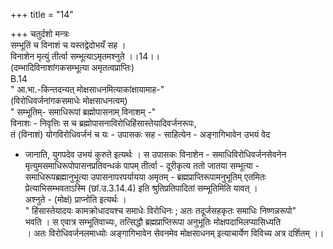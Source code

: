 +++
title = "14"

+++
चतुर्दशो मन्त्रः  
सम्भूतिं च विनाशं च यस्तद्वेदोभयँ सह ।  
विनाशेन मृत्युं तीर्त्वा सम्भूत्याऽमृतमश्नुते ।।14।।  
(दम्भादिविनाशांगकसम्भूत्या अमृतत्वप्राप्तिः)  
B.14  
" आ.भा.-किन्तदन्यत् मोक्षसाधनमित्याकांक्षायामाह-"  
(विरोधिवर्जनांगकसमाधेः मोक्षसाधनत्वम्)  
" सम्भूतिम्- समाधिरूपां ब्रह्मोपासनाम् विनाशम् -"  
विनाशः - निवृत्तिः स च ब्रह्मोपासनाविरोधिहिंसास्तेयादिवर्जनरूपः,  
तं (विनाशं) योगविरोधिवर्जनं च यः - उपासकः सह - साहित्येन - अङ्गागिभावेन उभयं वेद  
- जानाति, युगपदेव उभयं कुरुते इत्यर्थः । स उपासकः विनाशेन - समाधिविरोधिवर्जनसेवनेन  
मृत्युमसमाधिरूपोपासनप्रतिवन्धकं पापम् तीर्त्वा - दूरीकृत्य ततो जातया सम्भूत्या -  
समाधिरूपब्रह्मानुभूत्या उपासनापरपर्यायया अमृतम् - ब्रह्मप्राप्तिरूपामनुभूतिम् एतमितः  
प्रेत्याभिसम्भवताऽस्मि (छां.उ.3.14.4) इति श्रुतिप्रतिपादितां सम्भूतिमिति यावत् ।  
अश्नुते - (मोक्षं) प्राप्नोति इत्यर्थः ।  
" हिंसास्तेयादयः कामक्रोधादयश्च समाधेः विरोधिनः ; अतः तदूर्जसहकृतः समाधिः निष्णन्नरूपो"  
भवति । स एवात्र सम्भूतिवाच्यः, तत्सिद्धौ ब्रह्मप्राप्तिरूपा अनुभूतिः मोक्षपदाभिलप्यासिध्यति  
। अतः विरोधिवर्जनलमाध्योः अङ्गागिभावेन सेवनमेव मोक्षसाधनम् इत्याचार्येण विविच्य अत्र दर्शितम् ।।